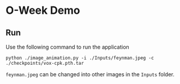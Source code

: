 # O-Week Demo

## Run
Use the following command to run the application
```
python ./image_animation.py -i ./Inputs/feynman.jpeg -c ./checkpoints/vox-cpk.pth.tar
```
`feynman.jpeg` can be changed into other images in the `Inputs` folder.

